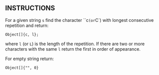 ## INSTRUCTIONS

For a given string `s` find the character ``c` (or `C`) with longest consecutive repetition and return:
```
Object[]{c, l};
```
where `l` (or `L`) is the length of the repetition. If there are two or more characters with the same `l` return the first in order of appearance.

For empty string return:
```
Object[]{"", 0}
```